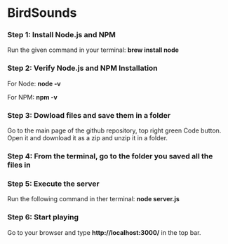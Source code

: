 # BirdSounds

### Step 1: Install Node.js and NPM
Run the given command in your terminal: **brew install node**

### Step 2: Verify Node.js and NPM Installation
For Node: **node -v**

For NPM: **npm -v**

### Step 3: Dowload files and save them in a folder

Go to the main page of the github repository, top right green Code button. Open it and download it as a zip and unzip it in a folder.

### Step 4: From the terminal, go to the folder you saved all the files in

### Step 5: Execute the server
Run the following command in ther terminal: **node server.js**

### Step 6: Start playing
Go to your browser and type **http://localhost:3000/** in the top bar.
